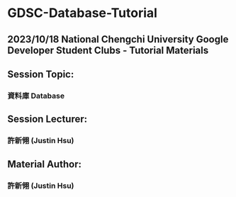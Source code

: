 # GDSC-Database-Tutorial
## 2023/10/18 National Chengchi University Google Developer Student Clubs - Tutorial Materials

## Session Topic:
### 資料庫 Database

## Session Lecturer:
### 許新翎 (Justin Hsu)

## Material Author:
### 許新翎 (Justin Hsu)
